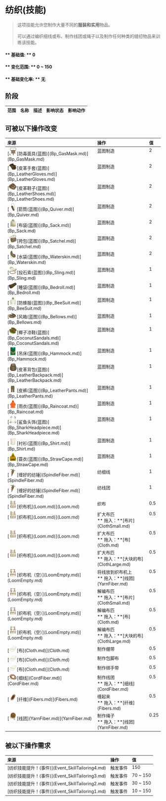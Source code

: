 # 纺织(技能)  
> 这项技能允许您制作大量不同的<b>服装和实用</b>物品。<br><br>可以通过编织细线或布、制作线团或绳子以及制作任何种类的缝纫物品来训练该技能。  
  
#### ** 基础值: ** 0   
#### ** 变化范围: ** 0 ~ 150  
#### ** 基础变化率: ** 无   
## 阶段  
<table class="table table-bordered"><thead><tr ><th  style="text-align:left;vertical-align:top;" >范围</th><th  style="text-align:left;vertical-align:top;" >名称</th><th  style="text-align:left;vertical-align:top;" >描述</th><th  style="text-align:left;vertical-align:top;" >影响状态</th><th  style="text-align:left;vertical-align:top;" >影响动作</th></tr></thead></tbody></table>  
  
## 可被以下操作改变  
<table class="table table-bordered"><thead><tr ><th  style="text-align:left;vertical-align:top;" >来源</th><th  style="text-align:left;vertical-align:top;" >操作</th><th  style="text-align:left;vertical-align:top;" >值</th></tr></thead><tr ><td  style="text-align:left;vertical-align:top;" >[<div style="width:25px;display:inline-block;text-align:center"><img decoding="async" src="Sprite/GasMask.png" href="a.md" style="max-width:25px;max-height:25px;"></div>[防毒面具(蓝图)](Bp_GasMask.md)](Bp_GasMask.md)</td><td  style="text-align:left;vertical-align:top;" >蓝图制造</td><td  style="text-align:left;vertical-align:top;" >2</td></tr><tr ><td  style="text-align:left;vertical-align:top;" >[<div style="width:25px;display:inline-block;text-align:center"><img decoding="async" src="Sprite/GlovesLeather.png" href="a.md" style="max-width:25px;max-height:25px;"></div>[皮革手套(蓝图)](Bp_LeatherGloves.md)](Bp_LeatherGloves.md)</td><td  style="text-align:left;vertical-align:top;" >蓝图制造</td><td  style="text-align:left;vertical-align:top;" >2</td></tr><tr ><td  style="text-align:left;vertical-align:top;" >[<div style="width:25px;display:inline-block;text-align:center"><img decoding="async" src="Sprite/LeatherShoes.png" href="a.md" style="max-width:25px;max-height:25px;"></div>[皮革鞋子(蓝图)](Bp_LeatherShoes.md)](Bp_LeatherShoes.md)</td><td  style="text-align:left;vertical-align:top;" >蓝图制造</td><td  style="text-align:left;vertical-align:top;" >2</td></tr><tr ><td  style="text-align:left;vertical-align:top;" >[<div style="width:25px;display:inline-block;text-align:center"><img decoding="async" src="Sprite/Quiver.png" href="a.md" style="max-width:25px;max-height:25px;"></div>[箭筒(蓝图)](Bp_Quiver.md)](Bp_Quiver.md)</td><td  style="text-align:left;vertical-align:top;" >蓝图制造</td><td  style="text-align:left;vertical-align:top;" >2</td></tr><tr ><td  style="text-align:left;vertical-align:top;" >[<div style="width:25px;display:inline-block;text-align:center"><img decoding="async" src="Sprite/Sack.png" href="a.md" style="max-width:25px;max-height:25px;"></div>[布袋(蓝图)](Bp_Sack.md)](Bp_Sack.md)</td><td  style="text-align:left;vertical-align:top;" >蓝图制造</td><td  style="text-align:left;vertical-align:top;" >2</td></tr><tr ><td  style="text-align:left;vertical-align:top;" >[<div style="width:25px;display:inline-block;text-align:center"><img decoding="async" src="Sprite/Satchel.png" href="a.md" style="max-width:25px;max-height:25px;"></div>[挎包(蓝图)](Bp_Satchel.md)](Bp_Satchel.md)</td><td  style="text-align:left;vertical-align:top;" >蓝图制造</td><td  style="text-align:left;vertical-align:top;" >2</td></tr><tr ><td  style="text-align:left;vertical-align:top;" >[<div style="width:25px;display:inline-block;text-align:center"><img decoding="async" src="Sprite/WaterSkin.png" href="a.md" style="max-width:25px;max-height:25px;"></div>[水袋(蓝图)](Bp_Waterskin.md)](Bp_Waterskin.md)</td><td  style="text-align:left;vertical-align:top;" >蓝图制造</td><td  style="text-align:left;vertical-align:top;" >2</td></tr><tr ><td  style="text-align:left;vertical-align:top;" >[<div style="width:25px;display:inline-block;text-align:center"><img decoding="async" src="Sprite/Sling.png" href="a.md" style="max-width:25px;max-height:25px;"></div>[投石索(蓝图)](Bp_Sling.md)](Bp_Sling.md)</td><td  style="text-align:left;vertical-align:top;" >蓝图制造</td><td  style="text-align:left;vertical-align:top;" >1</td></tr><tr ><td  style="text-align:left;vertical-align:top;" >[<div style="width:25px;display:inline-block;text-align:center"><img decoding="async" src="Sprite/Bedroll.png" href="a.md" style="max-width:25px;max-height:25px;"></div>[睡袋(蓝图)](Bp_Bedroll.md)](Bp_Bedroll.md)</td><td  style="text-align:left;vertical-align:top;" >蓝图制造</td><td  style="text-align:left;vertical-align:top;" >1</td></tr><tr ><td  style="text-align:left;vertical-align:top;" >[<div style="width:25px;display:inline-block;text-align:center"><img decoding="async" src="Sprite/BeeSuit.png" href="a.md" style="max-width:25px;max-height:25px;"></div>[防蜂服(蓝图)](Bp_BeeSuit.md)](Bp_BeeSuit.md)</td><td  style="text-align:left;vertical-align:top;" >蓝图制造</td><td  style="text-align:left;vertical-align:top;" >1</td></tr><tr ><td  style="text-align:left;vertical-align:top;" >[<div style="width:25px;display:inline-block;text-align:center"><img decoding="async" src="Sprite/Bellows.png" href="a.md" style="max-width:25px;max-height:25px;"></div>[风箱(蓝图)](Bp_Bellows.md)](Bp_Bellows.md)</td><td  style="text-align:left;vertical-align:top;" >蓝图制造</td><td  style="text-align:left;vertical-align:top;" >1</td></tr><tr ><td  style="text-align:left;vertical-align:top;" >[<div style="width:25px;display:inline-block;text-align:center"><img decoding="async" src="Sprite/CoconutSandals.png" href="a.md" style="max-width:25px;max-height:25px;"></div>[椰子凉鞋(蓝图)](Bp_CoconutSandals.md)](Bp_CoconutSandals.md)</td><td  style="text-align:left;vertical-align:top;" >蓝图制造</td><td  style="text-align:left;vertical-align:top;" >1</td></tr><tr ><td  style="text-align:left;vertical-align:top;" >[<div style="width:25px;display:inline-block;text-align:center"><img decoding="async" src="Sprite/Hammock.png" href="a.md" style="max-width:25px;max-height:25px;"></div>[吊床(蓝图)](Bp_Hammock.md)](Bp_Hammock.md)</td><td  style="text-align:left;vertical-align:top;" >蓝图制造</td><td  style="text-align:left;vertical-align:top;" >1</td></tr><tr ><td  style="text-align:left;vertical-align:top;" >[<div style="width:25px;display:inline-block;text-align:center"><img decoding="async" src="Sprite/BackpackLeather.png" href="a.md" style="max-width:25px;max-height:25px;"></div>[皮革背包(蓝图)](Bp_LeatherBackpack.md)](Bp_LeatherBackpack.md)</td><td  style="text-align:left;vertical-align:top;" >蓝图制造</td><td  style="text-align:left;vertical-align:top;" >1</td></tr><tr ><td  style="text-align:left;vertical-align:top;" >[<div style="width:25px;display:inline-block;text-align:center"><img decoding="async" src="Sprite/LeatherPants.png" href="a.md" style="max-width:25px;max-height:25px;"></div>[皮裤(蓝图)](Bp_LeatherPants.md)](Bp_LeatherPants.md)</td><td  style="text-align:left;vertical-align:top;" >蓝图制造</td><td  style="text-align:left;vertical-align:top;" >1</td></tr><tr ><td  style="text-align:left;vertical-align:top;" >[<div style="width:25px;display:inline-block;text-align:center"><img decoding="async" src="Sprite/Raincoat.png" href="a.md" style="max-width:25px;max-height:25px;"></div>[雨衣(蓝图)](Bp_Raincoat.md)](Bp_Raincoat.md)</td><td  style="text-align:left;vertical-align:top;" >蓝图制造</td><td  style="text-align:left;vertical-align:top;" >1</td></tr><tr ><td  style="text-align:left;vertical-align:top;" >[<div style="width:25px;display:inline-block;text-align:center"><img decoding="async" src="Sprite/SharkHeadpiece.png" href="a.md" style="max-width:25px;max-height:25px;"></div>[鲨鱼头饰(蓝图)](Bp_SharkHeadpiece.md)](Bp_SharkHeadpiece.md)</td><td  style="text-align:left;vertical-align:top;" >蓝图制造</td><td  style="text-align:left;vertical-align:top;" >1</td></tr><tr ><td  style="text-align:left;vertical-align:top;" >[<div style="width:25px;display:inline-block;text-align:center"><img decoding="async" src="Sprite/ShirtFiber.png" href="a.md" style="max-width:25px;max-height:25px;"></div>[衬衫(蓝图)](Bp_Shirt.md)](Bp_Shirt.md)</td><td  style="text-align:left;vertical-align:top;" >蓝图制造</td><td  style="text-align:left;vertical-align:top;" >1</td></tr><tr ><td  style="text-align:left;vertical-align:top;" >[<div style="width:25px;display:inline-block;text-align:center"><img decoding="async" src="Sprite/StrawCape.png" href="a.md" style="max-width:25px;max-height:25px;"></div>[蓑衣(蓝图)](Bp_StrawCape.md)](Bp_StrawCape.md)</td><td  style="text-align:left;vertical-align:top;" >蓝图制造</td><td  style="text-align:left;vertical-align:top;" >1</td></tr><tr ><td  style="text-align:left;vertical-align:top;" >[<div style="width:25px;display:inline-block;text-align:center"><img decoding="async" src="Sprite/SpindledCord.png" href="a.md" style="max-width:25px;max-height:25px;"></div>[缠好的纺锤](SpindleFiber.md)](SpindleFiber.md)</td><td  style="text-align:left;vertical-align:top;" >纺细线</td><td  style="text-align:left;vertical-align:top;" >1</td></tr><tr ><td  style="text-align:left;vertical-align:top;" >[<div style="width:25px;display:inline-block;text-align:center"><img decoding="async" src="Sprite/SpindledCord.png" href="a.md" style="max-width:25px;max-height:25px;"></div>[缠好的纺锤](SpindleFiber.md)](SpindleFiber.md)</td><td  style="text-align:left;vertical-align:top;" >纺线团</td><td  style="text-align:left;vertical-align:top;" >1</td></tr><tr ><td  style="text-align:left;vertical-align:top;" >[<div style="width:25px;display:inline-block;text-align:center"><img decoding="async" src="Sprite/LoomCloth.png" href="a.md" style="max-width:25px;max-height:25px;"></div>[织布机](Loom.md)](Loom.md)</td><td  style="text-align:left;vertical-align:top;" >织布</td><td  style="text-align:left;vertical-align:top;" >0.5</td></tr><tr ><td  style="text-align:left;vertical-align:top;" >[<div style="width:25px;display:inline-block;text-align:center"><img decoding="async" src="Sprite/LoomCloth.png" href="a.md" style="max-width:25px;max-height:25px;"></div>[织布机](Loom.md)](Loom.md)</td><td  style="text-align:left;vertical-align:top;" >扩大布匹<br>** 拖入：**[布片](ClothSmall.md)</td><td  style="text-align:left;vertical-align:top;" >0.5</td></tr><tr ><td  style="text-align:left;vertical-align:top;" >[<div style="width:25px;display:inline-block;text-align:center"><img decoding="async" src="Sprite/LoomCloth.png" href="a.md" style="max-width:25px;max-height:25px;"></div>[织布机](Loom.md)](Loom.md)</td><td  style="text-align:left;vertical-align:top;" >扩大布匹<br>** 拖入：**[布](Cloth.md)</td><td  style="text-align:left;vertical-align:top;" >0.5</td></tr><tr ><td  style="text-align:left;vertical-align:top;" >[<div style="width:25px;display:inline-block;text-align:center"><img decoding="async" src="Sprite/LoomCloth.png" href="a.md" style="max-width:25px;max-height:25px;"></div>[织布机](Loom.md)](Loom.md)</td><td  style="text-align:left;vertical-align:top;" >扩大布匹<br>** 拖入：**[大块的布](ClothLarge.md)</td><td  style="text-align:left;vertical-align:top;" >0.5</td></tr><tr ><td  style="text-align:left;vertical-align:top;" >[<div style="width:25px;display:inline-block;text-align:center"><img decoding="async" src="Sprite/Loom.png" href="a.md" style="max-width:25px;max-height:25px;"></div>[织布机（空）](LoomEmpty.md)](LoomEmpty.md)</td><td  style="text-align:left;vertical-align:top;" >将线放到织布机上<br>** 拖入：**[线团](YarnFiber.md)</td><td  style="text-align:left;vertical-align:top;" >0.5</td></tr><tr ><td  style="text-align:left;vertical-align:top;" >[<div style="width:25px;display:inline-block;text-align:center"><img decoding="async" src="Sprite/Loom.png" href="a.md" style="max-width:25px;max-height:25px;"></div>[织布机（空）](LoomEmpty.md)](LoomEmpty.md)</td><td  style="text-align:left;vertical-align:top;" >解编布匹<br>** 拖入：**[布片](ClothSmall.md)</td><td  style="text-align:left;vertical-align:top;" >0.5</td></tr><tr ><td  style="text-align:left;vertical-align:top;" >[<div style="width:25px;display:inline-block;text-align:center"><img decoding="async" src="Sprite/Loom.png" href="a.md" style="max-width:25px;max-height:25px;"></div>[织布机（空）](LoomEmpty.md)](LoomEmpty.md)</td><td  style="text-align:left;vertical-align:top;" >解编布匹<br>** 拖入：**[布](Cloth.md)</td><td  style="text-align:left;vertical-align:top;" >0.5</td></tr><tr ><td  style="text-align:left;vertical-align:top;" >[<div style="width:25px;display:inline-block;text-align:center"><img decoding="async" src="Sprite/Loom.png" href="a.md" style="max-width:25px;max-height:25px;"></div>[织布机（空）](LoomEmpty.md)](LoomEmpty.md)</td><td  style="text-align:left;vertical-align:top;" >解编布匹<br>** 拖入：**[大块的布](ClothLarge.md)</td><td  style="text-align:left;vertical-align:top;" >0.5</td></tr><tr ><td  style="text-align:left;vertical-align:top;" >[<div style="width:25px;display:inline-block;text-align:center"><img decoding="async" src="Sprite/Cloth.png" href="a.md" style="max-width:25px;max-height:25px;"></div>[布](Cloth.md)](Cloth.md)</td><td  style="text-align:left;vertical-align:top;" >制作绷带</td><td  style="text-align:left;vertical-align:top;" >0.5</td></tr><tr ><td  style="text-align:left;vertical-align:top;" >[<div style="width:25px;display:inline-block;text-align:center"><img decoding="async" src="Sprite/Cloth.png" href="a.md" style="max-width:25px;max-height:25px;"></div>[布](Cloth.md)](Cloth.md)</td><td  style="text-align:left;vertical-align:top;" >制作包脚布</td><td  style="text-align:left;vertical-align:top;" >0.5</td></tr><tr ><td  style="text-align:left;vertical-align:top;" >[<div style="width:25px;display:inline-block;text-align:center"><img decoding="async" src="Sprite/Cloth.png" href="a.md" style="max-width:25px;max-height:25px;"></div>[布](Cloth.md)](Cloth.md)</td><td  style="text-align:left;vertical-align:top;" >制作绑手带</td><td  style="text-align:left;vertical-align:top;" >0.5</td></tr><tr ><td  style="text-align:left;vertical-align:top;" >[<div style="width:25px;display:inline-block;text-align:center"><img decoding="async" src="Sprite/CordFiber.png" href="a.md" style="max-width:25px;max-height:25px;"></div>[细线](CordFiber.md)](CordFiber.md)</td><td  style="text-align:left;vertical-align:top;" >制作线团<br>** 拖入：**[细线](CordFiber.md)</td><td  style="text-align:left;vertical-align:top;" >0.5</td></tr><tr ><td  style="text-align:left;vertical-align:top;" >[<div style="width:25px;display:inline-block;text-align:center"><img decoding="async" src="Sprite/FiberBark.png" href="a.md" style="max-width:25px;max-height:25px;"></div>[纤维](Fibers.md)](Fibers.md)</td><td  style="text-align:left;vertical-align:top;" >缠起来<br>** 拖入：**[纤维](Fibers.md)</td><td  style="text-align:left;vertical-align:top;" >0.5</td></tr><tr ><td  style="text-align:left;vertical-align:top;" >[<div style="width:25px;display:inline-block;text-align:center"><img decoding="async" src="Sprite/Yarn.png" href="a.md" style="max-width:25px;max-height:25px;"></div>[线团](YarnFiber.md)](YarnFiber.md)</td><td  style="text-align:left;vertical-align:top;" >制作绳子<br>** 拖入：**[线团](YarnFiber.md)</td><td  style="text-align:left;vertical-align:top;" >0.25</td></tr></tbody></table>  
  
## 被以下操作需求  
<table class="table table-bordered"><thead><tr ><th  style="text-align:left;vertical-align:top;" >来源</th><th  style="text-align:left;vertical-align:top;" >操作</th><th  style="text-align:left;vertical-align:top;" >值</th></tr></thead><tr ><td  style="text-align:left;vertical-align:top;" >[纺织技能提升！(事件)](Event_SkillTailoring4.md)</td><td  style="text-align:left;vertical-align:top;" >触发事件</td><td  style="text-align:left;vertical-align:top;" >150</td></tr><tr ><td  style="text-align:left;vertical-align:top;" >[纺织技能提升！(事件)](Event_SkillTailoring3.md)</td><td  style="text-align:left;vertical-align:top;" >触发事件</td><td  style="text-align:left;vertical-align:top;" >70 ~ 150</td></tr><tr ><td  style="text-align:left;vertical-align:top;" >[纺织技能提升！(事件)](Event_SkillTailoring2.md)</td><td  style="text-align:left;vertical-align:top;" >触发事件</td><td  style="text-align:left;vertical-align:top;" >30 ~ 150</td></tr><tr ><td  style="text-align:left;vertical-align:top;" >[纺织技能提升！(事件)](Event_SkillTailoring1.md)</td><td  style="text-align:left;vertical-align:top;" >触发事件</td><td  style="text-align:left;vertical-align:top;" >10 ~ 150</td></tr></tbody></table>  
  


<script>document.title="纺织(技能) - 卡牌生存百科 Card Survival Wiki";</script>